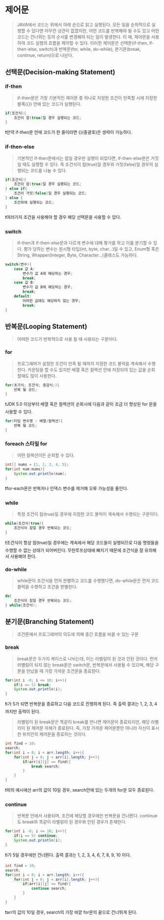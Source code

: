 # 제어문
> JAVA에서 코드는 위에서 아래 순으로 읽고 실행된다. 모든 일을 순차적으로 실행할 수 있다면 아무런 상관이 없겠지만, 어떤 코드를 반복해야 될 수도 있고 어떤 코드는 건너뛰는 등의 순서를 변경해야 되는 일이 발생한다. 이 때, 제어문을 사용하여 코드 실행의 흐름을 제어할 수 있다. 이러한 제어문은 선택문(if-then, if-then-else, switch)과 반복문(for, while, do-while), 분기문(break, continue, return)으로 나뉜다.

## 선택문(Decision-making Statement)
### if-then
> if-then문은 가장 기본적인 제어문 중 하나로 지정한 조건이 만족할 시에 지정한 블록({}) 안에 있는 코드가 실행된다.
```java
if(조건식){
	조건이 참(true)일 경우 실행되는 코드;
}
```
❗만약 if-then문 안에 코드가 한 줄이라면 {}(중괄호)은 생략이 가능하다.

### if-then-else
> 기본적인 if-then문에서는 참일 경우만 실행이 되었다면, if-then-else문은 거짓일 때도 실행할 수 있다. 즉 조건식이 참(true)일 경우와 거짓(false)일 경우의 실행되는 코드를 나눌 수 있다.
```java
if(조건식){
	조건이 참(true)일 경우 실행되는 코드;
} else if{
	조건이 거짓(false)일 경우 실행되는 코드;
} else {
	조건외에 실행되는 코드;
}
```
❗여러가지 조건을 사용해야 할 경우 해당 선택문을 사용할 수 있다.

### switch
> if-then과 if-then-else문과 다르게 변수에 대해 평가를 하고 이를 분기할 수 있다.
> 평가 당하는 변수는 원시형 타입(int, byte, char...)일 수 있고, Enum형 혹은 String, Wrapper(Integer, Byte, Character...)클래스도 가능하다.
```java
switch(변수){
	case 값 A:
    	변수가 값 A에 해당하는 경우;
        break;
    case 값 B:
    	변수가 값 B에 해당하는 경우;
        break;
    default:
    	어떠한 값에도 해당하지 않는 경우;
        break;
}
```

## 반복문(Looping Statement)
> 어떠한 코드가 반복적으로 사용 될 때 사용되는 구문이다.

### for
> 프로그래머가 설정한 조건이 만족 될 때까지 지정한 코드 블럭을 계속해서 수행한다.
> 카운팅을 할 수도 있지만 배열 혹은 컬렉션 안에 저장되어 있는 값을 순회 할때도 많이 사용한다.
```java
for(초기식; 조건식; 증감식;){
	반복 될 코드;
}
```
❗JDK 5.0 이상부터 배열 혹은 컬렉션의 순회시에 다음과 같이 조금 더 향상된 for 문을 사용할 수 있다.
```java
for(타입 변수명 : 배열/컬렉션){
	반복 될 코드;
}
```

### foreach 스타일 for
> 어떤 컬렉션이든 순회할 수 있다.
```java
int[] nums = {1, 2, 3, 4, 5};
for(int num:nums){
	System.out.println(num);
}
```
❗for-each문은 반복자나 인덱스 변수를 제거해 오류 가능성을 줄인다.

### while
> 특정 조건이 참(true)일 경우에 지정한 코드 블럭이 계속해서 수행되는 구문이다.
```java
while(조건식(true){
	조건식이 참일 경우 반복되는 코드;
}
```
❗조건식이 항상 참(true)일 경우에는 계속에서 해당 코드들이 실행되므로 다음 명령들을 수행할 수 없는 상태가 되어버린다. 무한루프상태에 빠지기 때문에 조건식을 잘 유의해서 사용해야 한다.

### do-while
> while문이 조건식을 먼저 판별하고 코드를 수행했다면, do-while문은 먼저 코드블럭을 수행하고 조건을 판별한다.
```java
do{
	조건식이 참일 경우 반복되는 코드;
} while(조건식);
```
## 분기문(Branching Statement)
> 조건문에서 프로그래머의 의도에 의해 중간 흐름을 바꿀 수 있는 구문

### break
> break문은 두가지 케이스로 나뉘는데, 이는 라벨링이 된 것과 안된 것이다.
> 먼저 라벨링이 되지 않는 break문은 switch문, 반복문에서 사용될 수 있으며, 해당 구문을 만났을 때 가장 가까운 조건문을 종료한다.
```java
for(int i -0; i <= 10; i++){
	if(i == 5) break;
    System.out.println(i);
}
```
❗i가 5가 되면 반복문을 종료하고 다음 코드로 진행하게 된다. 즉 출력 결과는 1, 2, 3, 4까지만 출력이 된다.
>라벨링이 된 break문은 똑같이 break를 만나면 제어문이 종료되지만, 해당 라벨리이 된 제어문 자체가 종료된다. 즉, 가장 가까운 제어문뿐만 아니라 자신이 표시한 위치안의 제어문을 종료하는 것이다.
```java
int find = 10;
search;
for(int i = 0; i < arr.length; i++){
	for(int j = 0; j < arr[i].length; j++){
    	if(arr[i][j] == find){
        	break search;
        }
    }
}
```
❗위의 예시에선 arr의 값이 10일 경우, search안에 있는 두개의 for문 모두 종료된다.

### continue
> 반복문 안에서 사용되며, 조건에 해당할 경우에만 반복문을 건너뛴다.
> continue도 break와 똑같이 라벨링이 된 경우와 안된 경우가 존재한다.
```java
for(int i -0; i <= 10; i++){
	if(i == 5) continue;
    System.out.println(i);
}
```
❗i가 5일 경우에만 건너뛴다. 출력 결과는 1, 2, 3, 4, 6, 7, 8, 9, 10 이다.
```java
int find = 10;
search;
for(int i = 0; i < arr.length; i++){
	for(int j = 0; j < arr[i].length; j++){
    	if(arr[i][j] == find){
        	continue search;
        }
    }
}
```
❗arr의 값이 10일 경우, search의 가장 바깥 for문의 끝으로 건너뛰게 된다.
